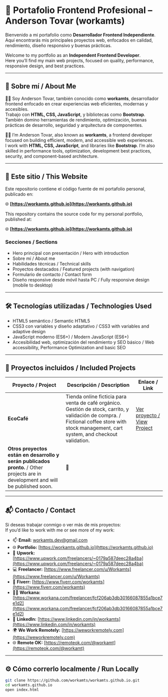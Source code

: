 # 💼 Portafolio Frontend Profesional – Anderson Tovar (workamts)

Bienvenido a mi portafolio como **Desarrollador Frontend Independiente**.  
Aquí encontrarás mis principales proyectos web, enfocados en calidad, rendimiento, diseño responsivo y buenas prácticas.

Welcome to my portfolio as an **Independent Frontend Developer**.  
Here you’ll find my main web projects, focused on quality, performance, responsive design, and best practices.

---

## 🧠 Sobre mí / About Me

👨‍💻 Soy Anderson Tovar, también conocido como **workamts**, desarrollador frontend enfocado en crear experiencias web eficientes, modernas y accesibles.  
Trabajo con **HTML, CSS, JavaScript**, y bibliotecas como **Bootstrap**. También domino herramientas de rendimiento, optimización, buenas prácticas de desarrollo, seguridad y arquitectura de componentes.

👨‍💻 I’m Anderson Tovar, also known as **workamts**, a frontend developer focused on building efficient, modern, and accessible web experiences.  
I work with **HTML, CSS, JavaScript**, and libraries like **Bootstrap**. I’m also skilled in performance tools, optimization, development best practices, security, and component-based architecture.

---

## 🚀 Este sitio / This Website

Este repositorio contiene el código fuente de mi portafolio personal, publicado en:

🌐 **[https://workamts.github.io](https://workamts.github.io)**

This repository contains the source code for my personal portfolio, published at:

🌐 **[https://workamts.github.io](https://workamts.github.io)**

### Secciones / Sections

- Hero principal con presentación / Hero with introduction
- Sobre mí / About me
- Habilidades técnicas / Technical skills
- Proyectos destacados / Featured projects (with navigation)
- Formulario de contacto / Contact form
- Diseño responsive desde móvil hasta PC / Fully responsive design (mobile to desktop)

---

## 🛠️ Tecnologías utilizadas / Technologies Used

- HTML5 semántico / Semantic HTML5  
- CSS3 con variables y diseño adaptativo / CSS3 with variables and adaptive design  
- JavaScript moderno (ES6+) / Modern JavaScript (ES6+)  
- Accesibilidad web, optimización del rendimiento y SEO básico / Web accessibility, Performance Optimization and basic SEO

---

## 📂 Proyectos incluidos / Included Projects

| Proyecto / Project | Descripción / Description | Enlace / Link |
|--------------------|---------------------------|----------------|
| **EcoCafé**        | Tienda online ficticia para venta de café orgánico. Gestión de stock, carrito, y validación de compra. / Fictional coffee store with stock management, cart system, and checkout validation. | [Ver proyecto / View Project](https://workamts.github.io/proyectos/eco-cafe/) |
| **Otros proyectos están en desarrollo y serán publicados pronto.** / Other projects are in development and will be published soon. | 🔧 |

---

## 📬 Contacto / Contact

Si deseas trabajar conmigo o ver más de mis proyectos:  
If you’d like to work with me or see more of my work:

- 📫 **Email:** [workamts.dev@gmail.com](mailto:workamts.dev@gmail.com)  
- 🌐 **Portfolio:** [https://workamts.github.io](https://workamts.github.io)  
- 💼 **Upwork:** [https://www.upwork.com/freelancers/~0179a587deec28a4ba](https://www.upwork.com/freelancers/~0179a587deec28a4ba)  
- 💻 **Freelancer:** [https://www.freelancer.com/u/Workamts](https://www.freelancer.com/u/Workamts)  
- 🎯 **Fiverr:** [https://www.fiverr.com/workamts](https://www.fiverr.com/workamts)  
- 🧑‍💼 **Workana:** [https://www.workana.com/freelancer/fcf206ab3db30166087855a1bce7e1d2](https://www.workana.com/freelancer/fcf206ab3db30166087855a1bce7e1d2)  
- 🔗 **LinkedIn:** [https://www.linkedin.com/in/workamts](https://www.linkedin.com/in/workamts)  
- 🌍 **We Work Remotely:** [https://weworkremotely.com](https://weworkremotely.com)  
- 🌐 **Remote OK:** [https://remoteok.com/@workamt](https://remoteok.com/@workamt)

---

## ⚙️ Cómo correrlo localmente / Run Locally

```bash
git clone https://github.com/workamts/workamts.github.io.git
cd workamts.github.io
open index.html


